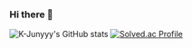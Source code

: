 ### Hi there 👋


![K-Junyyy's GitHub stats](https://github-readme-stats.vercel.app/api?username=MasJeong&show_icons=true&theme=tokyonight)  [![Solved.ac Profile](http://mazassumnida.wtf/api/generate_badge?boj=jihun3654)](https://solved.ac/jihun3654)

<!-- 사용한 개발 언어 -->
<!-- ![Top Langs](https://github-readme-stats.vercel.app/api/top-langs/?username=MasJeong&layout=compact&theme=tokyonight) -->

<!--
**MasJeong/MasJeong** is a ✨ _special_ ✨ repository because its `README.md` (this file) appears on your GitHub profile.

Here are some ideas to get you started:

- 🔭 I’m currently working on ...
- 🌱 I’m currently learning ...
- 👯 I’m looking to collaborate on ...
- 🤔 I’m looking for help with ...
- 💬 Ask me about ...
- 📫 How to reach me: ...
- 😄 Pronouns: ...
- ⚡ Fun fact: ...
-->
